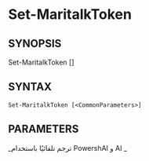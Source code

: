 ﻿---
external help file: powershai-help.xml
schema: 2.0.0
powershai: true
---

# Set-MaritalkToken

## SYNOPSIS <!--!= @#Synop !-->

Set-MaritalkToken [<CommonParameters>]


## SYNTAX <!--!= @#Syntax !-->

```
Set-MaritalkToken [<CommonParameters>]
```

## PARAMETERS <!--!= @#Params !-->




<!--PowershaiAiDocBlockStart-->
_ترجم تلقائيًا باستخدام PowershAI و AI 
_
<!--PowershaiAiDocBlockEnd-->
